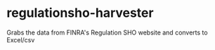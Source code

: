 # regulationsho-harvester
Grabs the data from FINRA's Regulation SHO website and converts to Excel/csv

